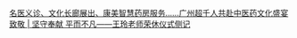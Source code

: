   
[名医义诊、文化长廊展出、康美智慧药房服务……广州超千人共赴中医药文化盛宴](http://www.dianyue.me/archives/395/yd2tn4h5wkdon0jy/)  
[致敬 | 坚守奉献 平而不凡——王玲老师荣休仪式侧记](http://www.dianyue.me/archives/988/sqd8n14ul4rbrsju/)